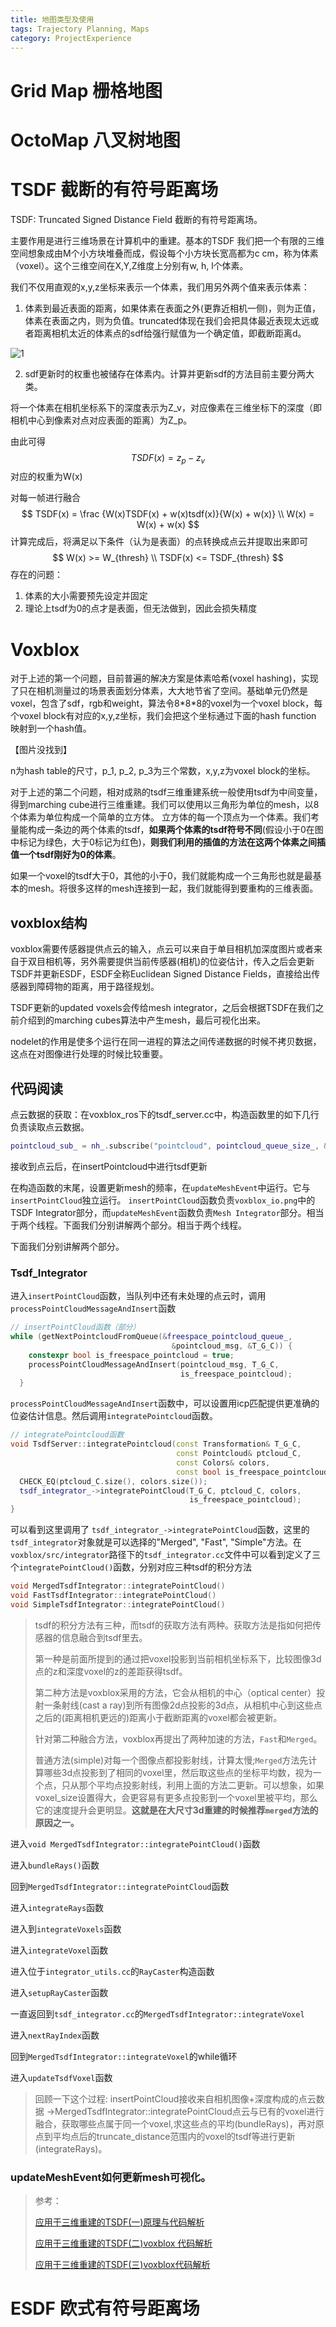```yaml
---
title: 地图类型及使用
tags: Trajectory Planning, Maps
category: ProjectExperience
---
```


# Grid Map 栅格地图







# OctoMap 八叉树地图





# TSDF 截断的有符号距离场

TSDF: Truncated Signed Distance Field 截断的有符号距离场。

主要作用是进行三维场景在计算机中的重建。基本的TSDF 我们把一个有限的三维空间想象成由M个小方块堆叠而成，假设每个小方块长宽高都为c cm，称为体素（voxel）。这个三维空间在X,Y,Z维度上分别有w, h, l个体素。

我们不仅用直观的x,y,z坐标来表示一个体素，我们用另外两个值来表示体素：

1. 体素到最近表面的距离，如果体素在表面之外(更靠近相机一侧)，则为正值，体素在表面之内，则为负值。truncated体现在我们会把具体最近表现太远或者距离相机太近的体素点的sdf给强行赋值为一个确定值，即截断距离d。

![1](Pics_TSDF&Voxblox/1.png)

2. sdf更新时的权重也被储存在体素内。计算并更新sdf的方法目前主要分两大类。

将一个体素在相机坐标系下的深度表示为Z_v，对应像素在三维坐标下的深度（即相机中心到像素对点对应表面的距离）为Z_p。

由此可得
$$
TSDF(x) = z_p - z_v
$$
对应的权重为W(x)

对每一帧进行融合
$$
TSDF(x) = \frac {W(x)TSDF(x) + w(x)tsdf(x)}{W(x) + w(x)} \\
W(x) = W(x) + w(x)
$$
计算完成后，将满足以下条件（认为是表面）的点转换成点云并提取出来即可
$$
W(x) >= W_{thresh} \\
TSDF(x) <= TSDF_{thresh}
$$
存在的问题：

1. 体素的大小需要预先设定并固定
2. 理论上tsdf为0的点才是表面，但无法做到，因此会损失精度



# Voxblox

对于上述的第一个问题，目前普遍的解决方案是体素哈希(voxel hashing)，实现了只在相机测量过的场景表面划分体素，大大地节省了空间。基础单元仍然是voxel，包含了sdf，rgb和weight，算法令8\*8\*8的voxel为一个voxel block，每个voxel block有对应的x,y,z坐标，我们会把这个坐标通过下面的hash function 映射到一个hash值。

【图片没找到】

n为hash table的尺寸，p_1, p_2, p_3为三个常数，x,y,z为voxel block的坐标。



对于上述的第二个问题，相对成熟的tsdf三维重建系统一般使用tsdf为中间变量，得到marching cube进行三维重建。我们可以使用以三角形为单位的mesh，以8个体素为单位构成一个简单的立方体。  立方体的每一个顶点为一个体素。我们考量能构成一条边的两个体素的tsdf，**如果两个体素的tsdf符号不同**(假设小于0在图中标记为绿色，大于0标记为红色)，**则我们利用的插值的方法在这两个体素之间插值一个tsdf刚好为0的体素**。

如果一个voxel的tsdf大于0，其他的小于0，我们就能构成一个三角形也就是最基本的mesh。将很多这样的mesh连接到一起，我们就能得到要重构的三维表面。



## voxblox结构

voxblox需要传感器提供点云的输入，点云可以来自于单目相机加深度图片或者来自于双目相机等，另外需要提供当前传感器(相机)的位姿估计，传入之后会更新TSDF并更新ESDF，ESDF全称Euclidean Signed Distance Fields，直接给出传感器到障碍物的距离，用于路径规划。

TSDF更新的updated voxels会传给mesh integrator，之后会根据TSDF在我们之前介绍到的marching cubes算法中产生mesh，最后可视化出来。

nodelet的作用是使多个运行在同一进程的算法之间传递数据的时候不拷贝数据，这点在对图像进行处理的时候比较重要。

## 代码阅读

点云数据的获取：在voxblox_ros下的tsdf_server.cc中，构造函数里的如下几行负责读取点云数据。

```cpp
pointcloud_sub_ = nh_.subscribe("pointcloud", pointcloud_queue_size_, &TsdfServer::insertPointcloud, this);
```

接收到点云后，在insertPointcloud中进行tsdf更新



在构造函数的末尾，设置更新mesh的频率，在`updateMeshEvent`中运行。它与`insertPointCloud`独立运行。 `insertPointCloud`函数负责`voxblox_io.png`中的TSDF Integrator部分，而`updateMeshEvent`函数负责`Mesh Integrator`部分。相当于两个线程。下面我们分别讲解两个部分。相当于两个线程。

下面我们分别讲解两个部分。  

### Tsdf_Integrator

  进入`insertPointCloud`函数，当队列中还有未处理的点云时，调用`processPointCloudMessageAndInsert`函数

```cpp
// insertPointCloud函数（部分）
while (getNextPointcloudFromQueue(&freespace_pointcloud_queue_,
                                    &pointcloud_msg, &T_G_C)) {
    constexpr bool is_freespace_pointcloud = true;
    processPointCloudMessageAndInsert(pointcloud_msg, T_G_C,
                                      is_freespace_pointcloud);
  }
```

`processPointCloudMessageAndInsert`函数中，可以设置用icp匹配提供更准确的位姿估计信息。然后调用`integratePointcloud`函数。

```cpp
// integratePointcloud函数
void TsdfServer::integratePointcloud(const Transformation& T_G_C,
                                     const Pointcloud& ptcloud_C,
                                     const Colors& colors,
                                     const bool is_freespace_pointcloud) {
  CHECK_EQ(ptcloud_C.size(), colors.size());
  tsdf_integrator_->integratePointCloud(T_G_C, ptcloud_C, colors,
                                        is_freespace_pointcloud);
}
```

可以看到这里调用了 `tsdf_integrator_->integratePointCloud`函数，这里的`tsdf_integrator`对象就是可以选择的"Merged", "Fast", "Simple"方法。在`voxblox/src/integrator`路径下的`tsdf_integrator.cc`文件中可以看到定义了三个`integratePointCloud()`函数，分别对应三种tsdf的积分方法

```cpp
void MergedTsdfIntegrator::integratePointCloud()
void FastTsdfIntegrator::integratePointCloud()
void SimpleTsdfIntegrator::integratePointCloud()
```

> tsdf的积分方法有三种，而tsdf的获取方法有两种。获取方法是指如何把传感器的信息融合到tsdf里去。
>
> 第一种是前面所提到的通过把voxel投影到当前相机坐标系下，比较图像3d点的z和深度voxel的z的差距获得tsdf。
>
> 第二种方法是voxblox采用的方法，它会从相机的中心（optical center）投射一条射线(cast a ray)到所有图像2d点投影的3d点，从相机中心到这些点之后的(距离相机更远的)距离小于截断距离的voxel都会被更新。
>
> 针对第二种融合方法，voxblox再提出了两种加速的方法，`Fast`和`Merged`。
>
> 普通方法(simple)对每一个图像点都投影射线，计算太慢;`Merged`方法先计算哪些3d点投影到了相同的voxel里，然后取这些点的坐标平均数，视为一个点，只从那个平均点投影射线，利用上面的方法二更新。可以想象，如果voxel_size设置得大，会更容易有更多点投影到一个voxel里被平均，那么它的速度提升会更明显。**这就是在大尺寸3d重建的时候推荐`merged`方法的原因之一。**

进入`void MergedTsdfIntegrator::integratePointCloud()`函数



进入`bundleRays()`函数  



  回到`MergedTsdfIntegrator::integratePointCloud`函数  



进入`integrateRays`函数



进入到`integrateVoxels`函数  



进入`integrateVoxel`函数



进入位于`integrator_utils.cc`的`RayCaster`构造函数  



进入`setupRayCaster`函数  





一直返回到`tsdf_integrator.cc`的`MergedTsdfIntegrator::integrateVoxel`  



进入`nextRayIndex`函数  



回到`MergedTsdfIntegrator::integrateVoxel`的while循环  



进入`updateTsdfVoxel`函数



> 回顾一下这个过程:   insertPointCloud接收来自相机图像+深度构成的点云数据  ->MergedTsdfIntegrator::integratePointCloud点云与已有的voxel进行融合，获取哪些点属于同一个voxel,求这些点的平均(bundleRays)，再对原点到平均点后的truncate_distance范围内的voxel的tsdf等进行更新(integrateRays)。







### updateMeshEvent如何更新mesh可视化。



> 参考：
>
> [应用于三维重建的TSDF(一)原理与代码解析](https://www.guyuehome.com/15664)
>
> [应用于三维重建的TSDF(二)voxblox 代码解析](https://www.guyuehome.com/15994)
>
> [应用于三维重建的TSDF(三)voxblox代码解析](https://www.guyuehome.com/15944)






# ESDF 欧式有符号距离场


























